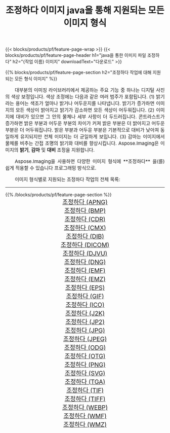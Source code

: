 ﻿---
title: 조정하다 이미지 java을 통해 지원되는 모든 이미지 형식 
weight: 3920
url: /ko/java/adjust 
lang: ko
langdirlevel: 2
locales: zh-hans,ja,it,ru,de,es,fr,nl,id,lt,pl,pt,vi,tr,ko,zh-hant,ar,hi,th,sv,cs,uk,he
description: Aspose.Imaging을 사용하면 java을 통해 쉽게 조정하다 이미지를 만들 수 있습니다.
---

{{< blocks/products/pf/feature-page-wrap >}}
{{< blocks/products/pf/feature-page-header h1="java을 통한 이미지 파일 조정하다" h2="{작업 이름} 이미지" downloadText="다운로드" >}}


{{% blocks/products/pf/feature-page-section  h2="조정하다 작업에 대해 지원되는 모든 형식 이미지" %}}
<p align="justify" style="text-indent:2em;font-size:15px;">
대부분의 이미징 라이브러리에서 제공하는 주요 기능 중 하나는 디지털 사진의 색상 보정입니다. 색상 조정에는 다음과 같은 여러 범주가 포함됩니다. (1) 밝기라는 용어는 색조가 얼마나 밝거나 어두운지를 나타냅니다. 밝기가 증가하면 이미지의 모든 색상이 밝아지고 밝기가 감소하면 모든 색상이 어두워집니다. (2) 이미지에 대비가 있으면 그 안의 물체나 세부 사항이 더 두드러집니다. 콘트라스트가 증가하면 밝은 부분과 어두운 부분의 차이가 커져 밝은 부분은 더 밝아지고 어두운 부분은 더 어두워집니다. 밝은 부분과 어두운 부분은 기본적으로 대비가 낮아져 동일하게 유지되지만 전체 이미지는 더 균일하게 보입니다. (3) 감마는 이미지에서 물체를 비추는 간접 조명의 밝기와 대비를 향상시킵니다. Aspose.Imaging은 이미지의 <b>밝기</b>, <b>감마</b> 및 <b>대비</b> 조정을 지원합니다.
</p>
<p align="justify" style="text-indent:2em;font-size:15px;">
Aspose.Imaging을 사용하면 다양한 이미지 형식에 **조정하다** 을(를) 쉽게 적용할 수 있습니다 프로그래밍 방식으로. 
</p>
<p align="justify" style="text-indent:2em;font-size:15px;">
이미지 형식별로 지원되는 조정하다 작업의 전체 목록:
</p>
<hr/>
{{% /blocks/products/pf/feature-page-section %}}
<div class="container-fluid productfamilypage bg-gray">
    <div class="convertypes bg-gray agp-content section">
        <div class="container">
		<div class="row other-converters" style="gap: 10px;font-size: 19px;text-align:center;">
		    <div class='col-md-2 other-converter remove-lp remove-rp'><a href="/imaging/ko/java/adjust/apng" style="padding:15px;">조정하다 (APNG)</a></div><div class='col-md-2 other-converter remove-lp remove-rp'><a href="/imaging/ko/java/adjust/bmp" style="padding:15px;">조정하다 (BMP)</a></div><div class='col-md-2 other-converter remove-lp remove-rp'><a href="/imaging/ko/java/adjust/cdr" style="padding:15px;">조정하다 (CDR)</a></div><div class='col-md-2 other-converter remove-lp remove-rp'><a href="/imaging/ko/java/adjust/cmx" style="padding:15px;">조정하다 (CMX)</a></div><div class='col-md-2 other-converter remove-lp remove-rp'><a href="/imaging/ko/java/adjust/dib" style="padding:15px;">조정하다 (DIB)</a></div><div class='col-md-2 other-converter remove-lp remove-rp'><a href="/imaging/ko/java/adjust/dicom" style="padding:15px;">조정하다 (DICOM)</a></div><div class='col-md-2 other-converter remove-lp remove-rp'><a href="/imaging/ko/java/adjust/djvu" style="padding:15px;">조정하다 (DJVU)</a></div><div class='col-md-2 other-converter remove-lp remove-rp'><a href="/imaging/ko/java/adjust/dng" style="padding:15px;">조정하다 (DNG)</a></div><div class='col-md-2 other-converter remove-lp remove-rp'><a href="/imaging/ko/java/adjust/emf" style="padding:15px;">조정하다 (EMF)</a></div><div class='col-md-2 other-converter remove-lp remove-rp'><a href="/imaging/ko/java/adjust/emz" style="padding:15px;">조정하다 (EMZ)</a></div><div class='col-md-2 other-converter remove-lp remove-rp'><a href="/imaging/ko/java/adjust/eps" style="padding:15px;">조정하다 (EPS)</a></div><div class='col-md-2 other-converter remove-lp remove-rp'><a href="/imaging/ko/java/adjust/gif" style="padding:15px;">조정하다 (GIF)</a></div><div class='col-md-2 other-converter remove-lp remove-rp'><a href="/imaging/ko/java/adjust/ico" style="padding:15px;">조정하다 (ICO)</a></div><div class='col-md-2 other-converter remove-lp remove-rp'><a href="/imaging/ko/java/adjust/j2k" style="padding:15px;">조정하다 (J2K)</a></div><div class='col-md-2 other-converter remove-lp remove-rp'><a href="/imaging/ko/java/adjust/jp2" style="padding:15px;">조정하다 (JP2)</a></div><div class='col-md-2 other-converter remove-lp remove-rp'><a href="/imaging/ko/java/adjust/jpg" style="padding:15px;">조정하다 (JPG)</a></div><div class='col-md-2 other-converter remove-lp remove-rp'><a href="/imaging/ko/java/adjust/jpeg" style="padding:15px;">조정하다 (JPEG)</a></div><div class='col-md-2 other-converter remove-lp remove-rp'><a href="/imaging/ko/java/adjust/odg" style="padding:15px;">조정하다 (ODG)</a></div><div class='col-md-2 other-converter remove-lp remove-rp'><a href="/imaging/ko/java/adjust/otg" style="padding:15px;">조정하다 (OTG)</a></div><div class='col-md-2 other-converter remove-lp remove-rp'><a href="/imaging/ko/java/adjust/png" style="padding:15px;">조정하다 (PNG)</a></div><div class='col-md-2 other-converter remove-lp remove-rp'><a href="/imaging/ko/java/adjust/svg" style="padding:15px;">조정하다 (SVG)</a></div><div class='col-md-2 other-converter remove-lp remove-rp'><a href="/imaging/ko/java/adjust/tga" style="padding:15px;">조정하다 (TGA)</a></div><div class='col-md-2 other-converter remove-lp remove-rp'><a href="/imaging/ko/java/adjust/tif" style="padding:15px;">조정하다 (TIF)</a></div><div class='col-md-2 other-converter remove-lp remove-rp'><a href="/imaging/ko/java/adjust/tiff" style="padding:15px;">조정하다 (TIFF)</a></div><div class='col-md-2 other-converter remove-lp remove-rp'><a href="/imaging/ko/java/adjust/webp" style="padding:15px;">조정하다 (WEBP)</a></div><div class='col-md-2 other-converter remove-lp remove-rp'><a href="/imaging/ko/java/adjust/wmf" style="padding:15px;">조정하다 (WMF)</a></div><div class='col-md-2 other-converter remove-lp remove-rp'><a href="/imaging/ko/java/adjust/wmz" style="padding:15px;">조정하다 (WMZ)</a></div>
                </div>
        </div>
    </div>
</div>
<br/>
